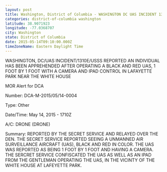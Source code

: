 ```yaml
---
layout: post
title: Washington, District of Columbia - WASHINGTON DC UAS INCIDENT 1310E USSS REPORTED AN INDIVIDUAL HAS BEEN APPREHENDED AFTER OPERATING A
categories: district-of-columbia washington
latitude: 38.9071923
longitude: -77.0368707
city: Washington
state: District of Columbia
date: 2015-05-14T09:10:00.000Z
timeZoneName: Eastern Daylight Time
---
```


WASHINGTON, DC/UAS INCIDENT/1310E/USSS REPORTED AN INDIVIDUAL HAS BEEN APPREHENDED AFTER OPERATING A BLACK AND RED UAS, 1 FOOT BY 1 FOOT WITH A CAMERA AND IPAD CONTROL IN LAFAYETTE PARK NEAR THE WHITE HOUSE

MOR Alert for DCA

Number: DCA-M-2015/05/14-0004

Type: Other

Date/Time: May 14, 2015 - 1710Z

A/C: DRONE (DRONE)

Summary: REPORTED BY THE SECRET SERVICE AND RELAYED OVER THE DEN. THE SECRET SERVICE REPORTED SEEING A UNMANNED AIR SURVEILLANCE AIRCRAFT (UAS), BLACK AND RED IN COLOR. THE UAS WAS REPORTED AS BEING 1 FOOT BY 1 FOOT AND HAVING A CAMERA. THE SERCRET SERVICE CONFISCATED THE UAS AS WELL AS AN IPAD FROM THE GENTLEMAN OPERATING THE UAS, IN THE VICINTY OF THE WHITE HOUSE AT LAFEYETTE PARK.

